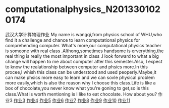 # computationalphysics_N2013301020174
武汉大学计算物理作业
My name is wangqi,from physics school of WHU,who find it a challenge and chance to learn computational physics for comprehending computer.
What's more,our computational physics teacher is someone with real class .Althong,sometimes handsome is erverything,the real thing is really
the most important in class .I look forward to what a big change will happen to me about computer after this semester.Also, I expect to know 
the realationship between computer and phsics more.In this procee,I whish this class can be understood and used peoperly.Maybe,it can make
phsics more easy to learn and we can sovle physical problem more easily,which is also the reason why I choose this class.Life is like a box
of chocolate,you never know what you're goning to get,so is this class.What is worth mentioning is I like to eat chocolate.
How about you?
作业3
[作业3](https://github.com/waqi1/-3/blob/master/newWQ%201.py)
[作业4](https://github.com/waqi1/4.1/blob/master/README.md)
[作业5](https://www.zybuluo.com/waqi/note/337829)
[作业6](https://www.zybuluo.com/waqi/note/341277)
[作业7](https://www.zybuluo.com/waqi/note/329238)
[作业8](https://www.zybuluo.com/waqi/note/350344)
[作业9](https://www.zybuluo.com/waqi/note/365126)
[作业10](https://www.zybuluo.com/waqi/note/368641)
[作业11](https://www.zybuluo.com/waqi/note/378248)
